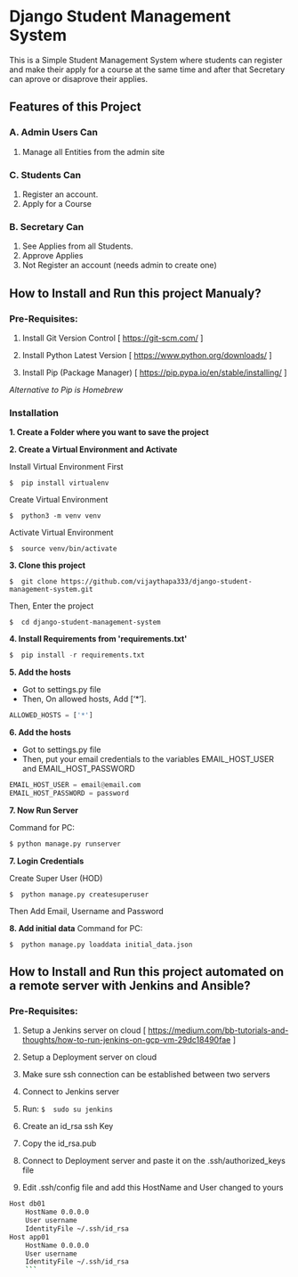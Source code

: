 # Django Student Management System
This is a Simple Student Management System where students can register and make their apply for a course at the same time and after that Secretary can aprove or disaprove their applies.

## Features of this Project

### A. Admin Users Can
1. Manage all Entities from the admin site

### C. Students Can
1. Register an account.
2. Apply for a Course

### B. Secretary Can
1. See Applies from all Students.
2. Approve Applies
3. Not Register an account (needs admin to create one)


## How to Install and Run this project Manualy?

### Pre-Requisites:
1. Install Git Version Control
[ https://git-scm.com/ ]

2. Install Python Latest Version
[ https://www.python.org/downloads/ ]

3. Install Pip (Package Manager)
[ https://pip.pypa.io/en/stable/installing/ ]

*Alternative to Pip is Homebrew*

### Installation
**1. Create a Folder where you want to save the project**

**2. Create a Virtual Environment and Activate**

Install Virtual Environment First
```
$  pip install virtualenv
```

Create Virtual Environment

```
$  python3 -m venv venv
```

Activate Virtual Environment

```
$  source venv/bin/activate
```

**3. Clone this project**
```
$  git clone https://github.com/vijaythapa333/django-student-management-system.git
```

Then, Enter the project
```
$  cd django-student-management-system
```

**4. Install Requirements from 'requirements.txt'**
```python
$  pip install -r requirements.txt
```

**5. Add the hosts**

- Got to settings.py file 
- Then, On allowed hosts, Add [‘*’]. 
```python
ALLOWED_HOSTS = ['*']
```

**6. Add the hosts**

- Got to settings.py file 
- Then, put your email credentials to the variables EMAIL_HOST_USER and EMAIL_HOST_PASSWORD
```python
EMAIL_HOST_USER = email@email.com
EMAIL_HOST_PASSWORD = password
```

**7. Now Run Server**

Command for PC:
```python
$ python manage.py runserver
```


**7. Login Credentials**

Create Super User (HOD)
```
$  python manage.py createsuperuser
```
Then Add Email, Username and Password

**8. Add initial data**
Command for PC:
```
$  python manage.py loaddata initial_data.json
```


## How to Install and Run this project automated on a remote server with Jenkins and Ansible?

### Pre-Requisites:
1. Setup a Jenkins server on cloud
[ https://medium.com/bb-tutorials-and-thoughts/how-to-run-jenkins-on-gcp-vm-29dc18490fae ]

2. Setup a Deployment server on cloud

3. Make sure ssh connection can be established between two servers
  1. Connect to Jenkins server
  2. Run: ```$  sudo su jenkins```
  3. Create an id_rsa ssh Key
  4. Copy the id_rsa.pub
  5. Connect to Deployment server and paste it on the .ssh/authorized_keys file
  6. Edit .ssh/config file and add this HostName and User changed to yours
```bash 
Host db01
    HostName 0.0.0.0
    User username
    IdentityFile ~/.ssh/id_rsa
Host app01
    HostName 0.0.0.0
    User username
    IdentityFile ~/.ssh/id_rsa
    ```
